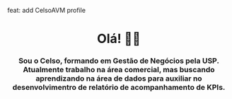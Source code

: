 feat: add CelsoAVM profile

<h1 align="center">Olá! 👋🏻</h1>
<h3 align="center">Sou o Celso, formando em Gestão de Negócios pela USP. Atualmente trabalho na área comercial, mas buscando aprendizando na área de dados para auxiliar no desenvolvimentro de relatório de acompanhamento de KPIs.</h3>
